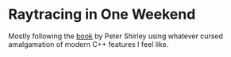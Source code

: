 # Raytracing in One Weekend
Mostly following the [book](https://raytracing.github.io/books/RayTracingInOneWeekend.html) by Peter Shirley using whatever cursed amalgamation of modern C++ features I feel like.
